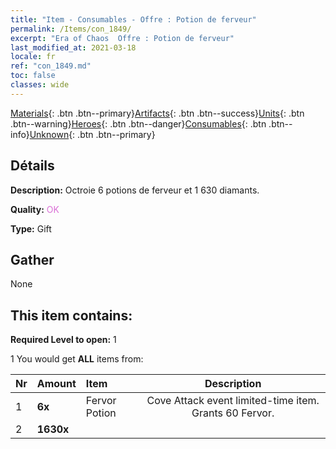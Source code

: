 ```yaml
---
title: "Item - Consumables - Offre : Potion de ferveur"
permalink: /Items/con_1849/
excerpt: "Era of Chaos  Offre : Potion de ferveur"
last_modified_at: 2021-03-18
locale: fr
ref: "con_1849.md"
toc: false
classes: wide
---
```

 [Materials](/fr/Items/){: .btn .btn--primary}[Artifacts](/fr/Items/Artifacts/){: .btn .btn--success}[Units](/fr/Items/Units/){: .btn .btn--warning}[Heroes](/fr/Items/Heroes/){: .btn .btn--danger}[Consumables](/fr/Items/Consumables/){: .btn .btn--info}[Unknown](/fr/Items/Unknown/){: .btn .btn--primary}

## Détails
 **Description:** Octroie 6 potions de ferveur et 1 630 diamants.

 **Quality:** <span style="color: #DA70D6">OK</span>

 **Type:** Gift

## Gather

  None

## This item contains:

 **Required Level to open:** 1

 1 You would get **ALL** items  from:

  | Nr | Amount |     Item    | Description |
  |:---|:-------|:------------|:-----------:|
  | 1 |  **6x** | Fervor Potion | Cove Attack event limited-time item. Grants 60 Fervor.  | 
  | 2 |  **1630x** | <i class="fas fa-gem"/> |  | 
